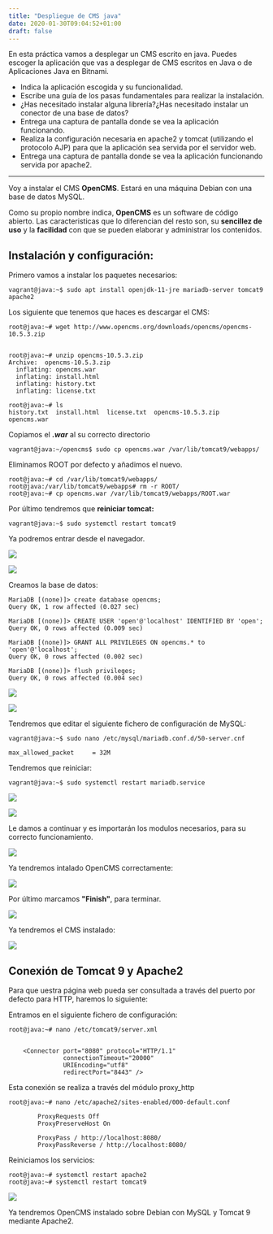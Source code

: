 ```yaml
---
title: "Despliegue de CMS java"
date: 2020-01-30T09:04:52+01:00
draft: false
---
```


En esta práctica vamos a desplegar un CMS escrito en java. Puedes escoger la aplicación que vas a desplegar de CMS escritos en Java o de Aplicaciones Java en Bitnami.

- Indica la aplicación escogida y su funcionalidad.
- Escribe una guía de los pasas fundamentales para realizar la instalación.
- ¿Has necesitado instalar alguna librería?¿Has necesitado instalar un conector de una base de datos?
- Entrega una captura de pantalla donde se vea la aplicación funcionando.
- Realiza la configuración necesaria en apache2 y tomcat (utilizando el protocolo AJP) para que la aplicación sea servida por el servidor web.
- Entrega una captura de pantalla donde se vea la aplicación funcionando servida por apache2.

***

Voy a instalar el CMS **OpenCMS**.
Estará en una máquina Debian con una base de datos MySQL.

Como su propio nombre indica, **OpenCMS** es un software de código abierto. Las caracteristicas que lo diferencian del resto son, su **sencillez de uso** y la **facilidad** con que se pueden elaborar y administrar los contenidos.

## Instalación y configuración:

Primero vamos a instalar los paquetes necesarios:

    vagrant@java:~$ sudo apt install openjdk-11-jre mariadb-server tomcat9 apache2

Los siguiente que tenemos que haces es descargar el CMS:

```
root@java:~# wget http://www.opencms.org/downloads/opencms/opencms-10.5.3.zip


root@java:~# unzip opencms-10.5.3.zip
Archive:  opencms-10.5.3.zip
  inflating: opencms.war             
  inflating: install.html            
  inflating: history.txt             
  inflating: license.txt     
  
root@java:~# ls
history.txt  install.html  license.txt	opencms-10.5.3.zip  opencms.war
```
Copiamos el ***.war*** al su correcto directorio 

    vagrant@java:~/opencms$ sudo cp opencms.war /var/lib/tomcat9/webapps/

Eliminamos ROOT por defecto y añadimos el nuevo.

```
root@java:~# cd /var/lib/tomcat9/webapps/
root@java:/var/lib/tomcat9/webapps# rm -r ROOT/
root@java:~# cp opencms.war /var/lib/tomcat9/webapps/ROOT.war
```

Por último tendremos que **reiniciar tomcat:**

    vagrant@java:~$ sudo systemctl restart tomcat9

Ya podremos entrar desde el navegador.

![](https://i.imgur.com/loDViLc.png)

![](https://i.imgur.com/tKZnfwC.png)

Creamos la base de datos:

```
MariaDB [(none)]> create database opencms;
Query OK, 1 row affected (0.027 sec)

MariaDB [(none)]> CREATE USER 'open'@'localhost' IDENTIFIED BY 'open';
Query OK, 0 rows affected (0.009 sec)

MariaDB [(none)]> GRANT ALL PRIVILEGES ON opencms.* to 'open'@'localhost';
Query OK, 0 rows affected (0.002 sec)

MariaDB [(none)]> flush privileges;
Query OK, 0 rows affected (0.004 sec)
```

![](https://i.imgur.com/JihUey1.png)

![](https://i.imgur.com/uBsaXM6.png)

Tendremos que editar el siguiente fichero de configuración de MySQL:

```
vagrant@java:~$ sudo nano /etc/mysql/mariadb.conf.d/50-server.cnf 

max_allowed_packet     = 32M
```

Tendremos que reiniciar:

    vagrant@java:~$ sudo systemctl restart mariadb.service 

![](https://i.imgur.com/sRDw5uo.png)

![](https://i.imgur.com/yQOzU7Y.png)

Le damos a continuar y es importarán los modulos necesarios, para su correcto funcionamiento.

![](https://i.imgur.com/Veczp7J.png)

Ya tendremos intalado OpenCMS correctamente:

![](https://i.imgur.com/A2MfqHG.png)

Por último marcamos **"Finish"**, para terminar.

![](https://i.imgur.com/HQkLGgC.png)

Ya tendremos el CMS instalado:

![](https://i.imgur.com/nrXbRMe.png)

## Conexión de Tomcat 9 y Apache2

Para que uestra página web pueda ser consultada a través del puerto por defecto para HTTP, haremos lo siguiente:

Entramos en el siguiente fichero de configuración:

```
root@java:~# nano /etc/tomcat9/server.xml 


    <Connector port="8080" protocol="HTTP/1.1"
               connectionTimeout="20000"
               URIEncoding="utf8"
               redirectPort="8443" />
```

Esta conexión se realiza a través del módulo proxy_http

```
root@java:~# nano /etc/apache2/sites-enabled/000-default.conf 

        ProxyRequests Off
        ProxyPreserveHost On

        ProxyPass / http://localhost:8080/
        ProxyPassReverse / http://localhost:8080/
```

Reiniciamos los servicios:

```
root@java:~# systemctl restart apache2
root@java:~# systemctl restart tomcat9
```

![](https://i.imgur.com/FdGsJvn.png)

Ya tendremos OpenCMS instalado sobre Debian con MySQL y Tomcat 9 mediante Apache2.


